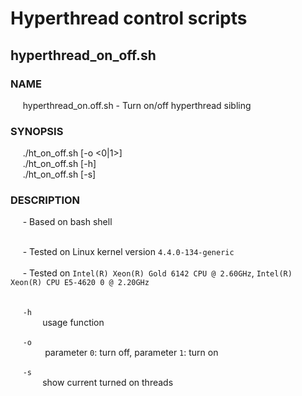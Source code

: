 <h1>Hyperthread control scripts</h1>
<h2>hyperthread_on_off.sh</h2>
<h3>NAME</h3>
&nbsp;&nbsp;&nbsp;&nbsp;&nbsp;hyperthread_on.off.sh - Turn on/off hyperthread sibling
<h3>SYNOPSIS</h3>  
&nbsp;&nbsp;&nbsp;&nbsp;&nbsp;./ht_on_off.sh [-o <0|1>]<br/>
&nbsp;&nbsp;&nbsp;&nbsp;&nbsp;./ht_on_off.sh [-h]<br/>
&nbsp;&nbsp;&nbsp;&nbsp;&nbsp;./ht_on_off.sh [-s]<br/>
<h3>DESCRIPTION</h3>
&nbsp;&nbsp;&nbsp;&nbsp;&nbsp;- Based on bash shell<br/><br/>

&nbsp;&nbsp;&nbsp;&nbsp;&nbsp;- Tested on Linux kernel version `4.4.0-134-generic` <br/><br/>
&nbsp;&nbsp;&nbsp;&nbsp;&nbsp;- Tested on `Intel(R) Xeon(R) Gold 6142 CPU @ 2.60GHz`, `Intel(R) Xeon(R) CPU E5-4620 0 @ 2.20GHz`<br/><br/>

&nbsp;&nbsp;&nbsp;&nbsp;&nbsp;`-h` <br/>
&nbsp;&nbsp;&nbsp;&nbsp;&nbsp;&nbsp;&nbsp;&nbsp;&nbsp;&nbsp;&nbsp;&nbsp;&nbsp;usage function <br/>

&nbsp;&nbsp;&nbsp;&nbsp;&nbsp;`-o` <br/>
&nbsp;&nbsp;&nbsp;&nbsp;&nbsp;&nbsp;&nbsp;&nbsp;&nbsp;&nbsp;&nbsp;&nbsp;&nbsp; parameter `0`: turn off, parameter `1`: turn on 

&nbsp;&nbsp;&nbsp;&nbsp;&nbsp;`-s` <br/>
&nbsp;&nbsp;&nbsp;&nbsp;&nbsp;&nbsp;&nbsp;&nbsp;&nbsp;&nbsp;&nbsp;&nbsp;&nbsp;show current turned on threads
 

